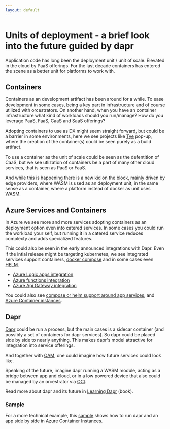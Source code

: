 ```yaml
---
layout: default
---
```


# Units of deployment - a brief look into the future guided by dapr

Application code has long been the deployment unit / unit of scale. Elevated in the cloud by PaaS offerings.
For the last decade containers has entered the scene as a better unit for platforms to work with.

## Containers

Containers as an development artifact has been around for a while. To ease development in some cases, being a key part in infrastructure and of course utilized with orcestrators.
On another hand, when you have an container infrastructure what kind of workloads should you run/manage? 
How do you leverage PaaS, FaaS, CaaS and SaaS offerings? 

Adopting containers to use as DX might seem straight forward, but could be a barrier in some environments, here we see projects like [Tye](https://github.com/dotnet/tye) pop-up, where the creation of the container(s) could be seen purely as a build artifact.

To use a container as the unit of scale could be seen as the defentition of CaaS, but we see utlization of containers be a part of many other cloud services, that is seen as PaaS or FaaS.

And while this is happening there is a new kid on the block, mainly driven by edge providers, where WASM is used as an deployment unit, in the same sense as a container, where a platform instead of docker as unit uses [WASM](https://webassembly.org/).

## Azure Services and Containers

In Azure we see more and more services adopting containers as an deployment option even into catered services. In some cases you could run the workload your self, but running it in a catered service reduces complexty and adds specialized features.

This could also be seen in the early announced integrations with Dapr. Even if the intial release might be targeting kubernetes, we see integrated services support containers, [docker compose](https://docs.docker.com/compose/) and in some cases even [HELM](https://helm.sh/).

- [Azure Logic apps integration](https://cloudblogs.microsoft.com/opensource/2020/05/26/announcing-cloud-native-workflows-dapr-logic-apps/)
- [Azure functions integration](https://cloudblogs.microsoft.com/opensource/2020/07/01/announcing-azure-functions-extension-for-dapr/)
- [Azure Api Gateway integration](https://cloudblogs.microsoft.com/opensource/2020/09/22/announcing-dapr-integration-azure-api-management-service-apim/)

You could also see [compose or helm support around app services](https://docs.microsoft.com/en-us/azure/app-service/quickstart-multi-container), and [Azure Container instances](https://docs.docker.com/engine/context/aci-integration/).

## Dapr
[Dapr](https://dapr.io/) could be run a process, but the main cases is a sidecar container (and possibly a set of containers for dapr services). So dapr could be placed side by side to nearly anything. This makes dapr's model attractive for integration into service offerings.

And together with [OAM](https://oam.dev/), one could imagine how future services could look like.

Speaking of the future, imagine dapr running a WASM module, acting as a bridge between app and cloud, or in a low powered device that also could be managed by an orcestrator via [OCI](https://opencontainers.org/).

Read more about dapr and its future in [Learning Dapr](https://g.co/kgs/QaJk77) (book).

### Sample

For a more technical example, this [sample](https://github.com/perokvist/Dapr.WebPush) shows how to run dapr and an app side by side in Azure Container Instances.

